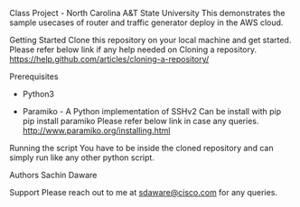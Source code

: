 Class Project - North Carolina A&T State University
This demonstrates the sample usecases of router and traffic generator deploy in the AWS cloud.

Getting Started
Clone this repository on your local machine and get started. Please refer below link if any help needed on Cloning a repository.
https://help.github.com/articles/cloning-a-repository/

Prerequisites
- Python3

- Paramiko - A Python implementation of SSHv2
   Can be install with pip
   pip install paramiko
   Please refer below link in case any queries.
   http://www.paramiko.org/installing.html

Running the script
You have to be inside the cloned repository and can simply run like any other python script.


Authors
Sachin Daware


Support
Please reach out to me at sdaware@cisco.com for any queries.
